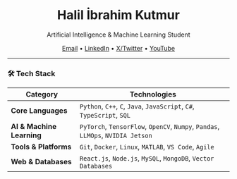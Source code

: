 <h1 align="center">Halil İbrahim Kutmur</h1>
<p align="center">Artificial Intelligence & Machine Learning Student</p>

<p align="center">
  <a href="mailto:halilkutmur@gmail.com" target="_blank">Email</a> •
  <a href="https://www.linkedin.com/in/kutmur/" target="_blank">LinkedIn</a> •
  <a href="https://x.com/HalilKutmur07" target="_blank">X/Twitter</a> •
  <a href="https://youtube.com/@halilbrahimkutmur" target="_blank">YouTube</a>
</p>

---

### 🛠️ Tech Stack

| Category                 | Technologies                                                                          |
| ------------------------ | ------------------------------------------------------------------------------------- |
| **Core Languages**       | `Python`, `C++`, `C`, `Java`, `JavaScript`, `C#`, `TypeScript`, `SQL`                 |
| **AI & Machine Learning**| `PyTorch`, `TensorFlow`, `OpenCV`, `Numpy`, `Pandas`, `LLMOps`, `NVIDIA Jetson`         |
| **Tools & Platforms**    | `Git`, `Docker`, `Linux`, `MATLAB`, `VS Code`, `Agile`                                  |
| **Web & Databases**      | `React.js`, `Node.js`, `MySQL`, `MongoDB`, `Vector Databases`                           |****
